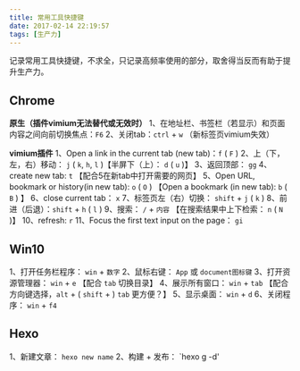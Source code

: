 ```yaml
---
title: 常用工具快捷键
date: 2017-02-14 22:19:57
tags: [生产力]
---
```

记录常用工具快捷键，不求全，只记录高频率使用的部分，取舍得当反而有助于提升生产力。

## Chrome
**原生（插件vimium无法替代或无效时）**
1、在地址栏、书签栏（若显示）和页面内容之间向前切换焦点：`F6`
2、关闭tab：`ctrl` + `w` （新标签页vimium失效）

**vimium插件**
1、Open a link in the current tab (new tab)：`f` ( `F` )
2、上（下，左，右）移动： `j` ( `k`, `h`, `l` )【半屏下（上）： `d` ( `u` )】
3、返回顶部： `gg`
4、create new tab: `t` 【配合5在新tab中打开需要的网页】
5、Open URL, bookmark or history(in new tab): `o` ( `O` ) 【Open a bookmark (in new tab): `b` ( `B` ) 】
6、close current tab： `x`
7、标签页左（右）切换： `shift` + `j` ( `k` )
8、前进（后退）：`shift` + `h` ( `l` )
9、搜索： `/` + `内容` 【在搜索结果中上下检索： `n` ( `N` )】
10、refresh: `r`
11、Focus the first text input on the page： `gi`

<!-- more -->

## Win10
1、打开任务栏程序： `win` + `数字`
2、鼠标右键： `App` 或 `document图标键`
3、打开资源管理器： `win` + `e` 【配合 `tab` 切换目录】
4、展示所有窗口： `win` + `tab` 【配合方向键选择，`alt` + ( `shift` + ) `tab` 更方便？】
5、显示桌面： `win` + `d`
6、关闭程序： `win` + `f4`

## Hexo
1、新建文章： `hexo new name`
2、构建 + 发布： `hexo g -d'

